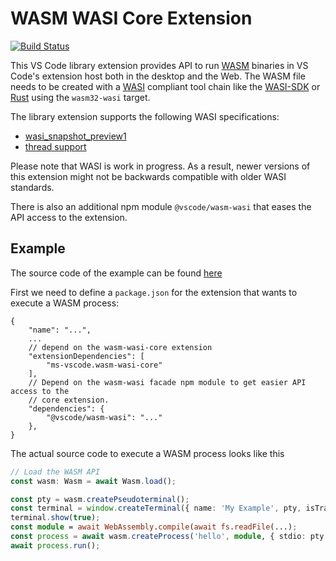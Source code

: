# WASM WASI Core Extension

[![Build Status](https://dev.azure.com/vscode/vscode-wasm/_apis/build/status/microsoft.vscode-wasm?branchName=main)](https://dev.azure.com/vscode/vscode-wasm/_build/latest?definitionId=47&branchName=main)

This VS Code library extension provides API to run [WASM](https://webassembly.org/) binaries in VS Code's extension host both in the desktop and the Web. The WASM file needs to be created with a [WASI](https://github.com/WebAssembly/WASI) compliant tool chain like the [WASI-SDK](https://github.com/WebAssembly/wasi-sdk) or [Rust](https://www.rust-lang.org/) using the `wasm32-wasi` target.

The library extension supports the following WASI specifications:

- [wasi_snapshot_preview1](https://github.com/WebAssembly/WASI/blob/snapshot-01/phases/snapshot/docs.md)
- [thread support](https://github.com/WebAssembly/wasi-threads)

Please note that WASI is work in progress. As a result, newer versions of this extension might not be backwards compatible with older WASI standards.

There is also an additional npm module `@vscode/wasm-wasi` that eases the API access to the extension.

## Example

The source code of the example can be found [here](https://github.com/microsoft/vscode-wasi/blob/dbaeumer/expected-baboon-red/wasm-wasi/example/package.json)

First we need to define a `package.json` for the extension that wants to execute a WASM process:

```jsonc
{
	"name": "...",
	...
	// depend on the wasm-wasi-core extension
	"extensionDependencies": [
		"ms-vscode.wasm-wasi-core"
	],
	// Depend on the wasm-wasi facade npm module to get easier API access to the
	// core extension.
	"dependencies": {
		"@vscode/wasm-wasi": "..."
	},
}
```

The actual source code to execute a WASM process looks like this

```typescript
// Load the WASM API
const wasm: Wasm = await Wasm.load();

const pty = wasm.createPseudoterminal();
const terminal = window.createTerminal({ name: 'My Example', pty, isTransient: true });
terminal.show(true);
const module = await WebAssembly.compile(await fs.readFile(...);
const process = await wasm.createProcess('hello', module, { stdio: pty.stdio });
await process.run();
```

